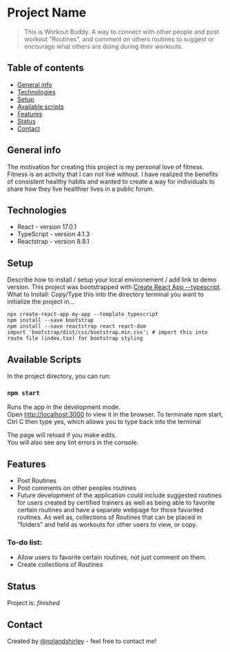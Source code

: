 # Project Name
> This is Workout Buddy. A way to connect with other people and post workout "Routines", and comment on others routines to suggest or encourage what others are doing during their workouts. 

## Table of contents
* [General info](#general-info)
* [Technologies](#technologies)
* [Setup](#setup)
* [Available scripts](#available-scripts)
* [Features](#features)
* [Status](#status)
* [Contact](#contact)

## General info
The motivation for creating this project is my personal love of fitness. Fitness is an activity that I can not live without. I have realized the benefits of consistent healthy habits and wanted to create a way for individuals to share how they live healthier lives in a public forum. 

## Technologies
* React - version 17.0.1
* TypeScript - version 4.1.3
* Reactstrap - version 8.8.1

## Setup
Describe how to install / setup your local environement / add link to demo version.
This project was bootstrapped with [Create React App --typescript](https://create-react-app.dev/docs/adding-typescript).
What to Install: Copy/Type this into the directory terminal you want to initialize the project in...

```
npx create-react-app my-app --template typescript
npm install --save bootstrap
npm install --save reactstrap react react-dom
import 'bootstrap/dist/css/bootstrap.min.css'; # import this into route file (index.tsx) for bootstrap styling 
```
## Available Scripts

In the project directory, you can run:

### `npm start`

Runs the app in the development mode.\
Open [http://localhost:3000](http://localhost:3000) to view it in the browser.
To terminate npm start, Ctrl C then type yes, which allows you to type back into the terminal 

The page will reload if you make edits.\
You will also see any lint errors in the console.


## Features
* Post Routines 
* Post comments on other peoples routines 
* Future development of the application could include suggested routines for users created by certified trainers as well as being  able to favorite certain routines and have a separate webpage for those favorited routines. As well as, collections of Routines that can be placed in "folders" and held as workouts for other users to view, or copy. 


### To-do list:
* Allow users to favorite certain routines, not just comment on them. 
* Create collections of Routines 


## Status
Project is:  _finished_

## Contact
Created by [@nolandshirley](https://nolanshirley.github.io/nolanshirley/) - feel free to contact me!



<!-- ### `npm test`

Launches the test runner in the interactive watch mode.\
See the section about [running tests](https://facebook.github.io/create-react-app/docs/running-tests) for more information.

### `npm run build`

Builds the app for production to the `build` folder.\
It correctly bundles React in production mode and optimizes the build for the best performance.

The build is minified and the filenames include the hashes.\
Your app is ready to be deployed!

See the section about [deployment](https://facebook.github.io/create-react-app/docs/deployment) for more information.

### `npm run eject`

**Note: this is a one-way operation. Once you `eject`, you can’t go back!**

If you aren’t satisfied with the build tool and configuration choices, you can `eject` at any time. This command will remove the single build dependency from your project.

Instead, it will copy all the configuration files and the transitive dependencies (webpack, Babel, ESLint, etc) right into your project so you have full control over them. All of the commands except `eject` will still work, but they will point to the copied scripts so you can tweak them. At this point you’re on your own.

You don’t have to ever use `eject`. The curated feature set is suitable for small and middle deployments, and you shouldn’t feel obligated to use this feature. However we understand that this tool wouldn’t be useful if you couldn’t customize it when you are ready for it.

## Learn More

You can learn more in the [Create React App documentation](https://facebook.github.io/create-react-app/docs/getting-started).

To learn React, check out the [React documentation](https://reactjs.org/).
#   w o r k o u t b u d d y c l i e n t 
 
  -->